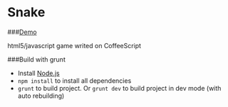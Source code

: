 Snake
======
###[Demo](http://rapkin.com.ua/snake)

html5/javascript game writed on CoffeeScript

###Build with grunt
* Install [Node.js](http://nodejs.org/)
* ```npm install``` to install all dependencies
* ```grunt``` to build project. Or ```grunt dev``` to build project in dev mode (with auto rebuilding)